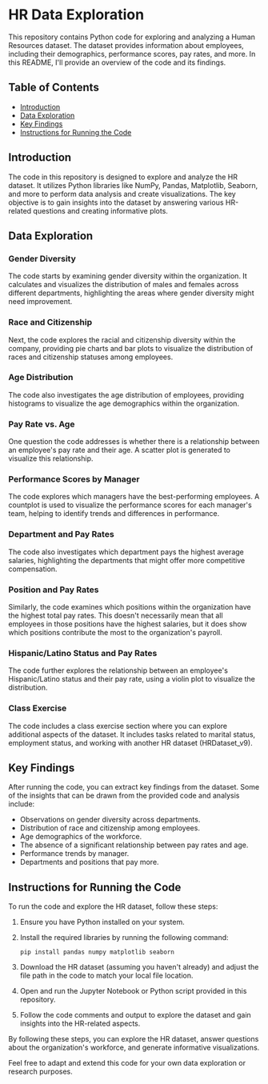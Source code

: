 # HR Data Exploration

This repository contains Python code for exploring and analyzing a Human Resources dataset. The dataset provides information about employees, including their demographics, performance scores, pay rates, and more. In this README, I'll provide an overview of the code and its findings.

## Table of Contents
- [Introduction](#introduction)
- [Data Exploration](#data-exploration)
- [Key Findings](#key-findings)
- [Instructions for Running the Code](#instructions-for-running-the-code)

## Introduction

The code in this repository is designed to explore and analyze the HR dataset. It utilizes Python libraries like NumPy, Pandas, Matplotlib, Seaborn, and more to perform data analysis and create visualizations. The key objective is to gain insights into the dataset by answering various HR-related questions and creating informative plots.

## Data Exploration

### Gender Diversity
The code starts by examining gender diversity within the organization. It calculates and visualizes the distribution of males and females across different departments, highlighting the areas where gender diversity might need improvement.

### Race and Citizenship
Next, the code explores the racial and citizenship diversity within the company, providing pie charts and bar plots to visualize the distribution of races and citizenship statuses among employees.

### Age Distribution
The code also investigates the age distribution of employees, providing histograms to visualize the age demographics within the organization.

### Pay Rate vs. Age
One question the code addresses is whether there is a relationship between an employee's pay rate and their age. A scatter plot is generated to visualize this relationship.

### Performance Scores by Manager
The code explores which managers have the best-performing employees. A countplot is used to visualize the performance scores for each manager's team, helping to identify trends and differences in performance.

### Department and Pay Rates
The code also investigates which department pays the highest average salaries, highlighting the departments that might offer more competitive compensation.

### Position and Pay Rates
Similarly, the code examines which positions within the organization have the highest total pay rates. This doesn't necessarily mean that all employees in those positions have the highest salaries, but it does show which positions contribute the most to the organization's payroll.

### Hispanic/Latino Status and Pay Rates
The code further explores the relationship between an employee's Hispanic/Latino status and their pay rate, using a violin plot to visualize the distribution.

### Class Exercise
The code includes a class exercise section where you can explore additional aspects of the dataset. It includes tasks related to marital status, employment status, and working with another HR dataset (HRDataset_v9).

## Key Findings

After running the code, you can extract key findings from the dataset. Some of the insights that can be drawn from the provided code and analysis include:

- Observations on gender diversity across departments.
- Distribution of race and citizenship among employees.
- Age demographics of the workforce.
- The absence of a significant relationship between pay rates and age.
- Performance trends by manager.
- Departments and positions that pay more.

## Instructions for Running the Code

To run the code and explore the HR dataset, follow these steps:

1. Ensure you have Python installed on your system.

2. Install the required libraries by running the following command:
   ```
   pip install pandas numpy matplotlib seaborn
   ```

3. Download the HR dataset (assuming you haven't already) and adjust the file path in the code to match your local file location.

4. Open and run the Jupyter Notebook or Python script provided in this repository.

5. Follow the code comments and output to explore the dataset and gain insights into the HR-related aspects.

By following these steps, you can explore the HR dataset, answer questions about the organization's workforce, and generate informative visualizations.

Feel free to adapt and extend this code for your own data exploration or research purposes. 
